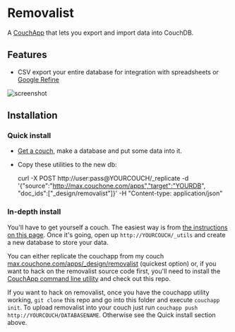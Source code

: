 # Removalist

A [CouchApp](http://couchapp.org) that lets you export and import data into CouchDB. 

## Features

* CSV export your entire database for integration with spreadsheets or [Google Refine](http://code.google.com/p/google-refine/)

![screenshot](http://i.imgur.com/ts6T6.png)

## Installation

### Quick install

* [Get a couch](http://couchone.com/get), make a database and put some data into it.
* Copy these utilities to the new db: 

    curl -X POST http://user:pass@YOURCOUCH/\_replicate -d '{"source":"http://max.couchone.com/apps","target":"YOURDB", "doc\_ids":["_design/removalist"]}' -H "Content-type: application/json"

### In-depth install

You'll have to get yourself a couch. The easiest way is from [the instructions on this page](http://couchone.com/get). Once it's going, open up `http://YOURCOUCH/_utils` and create a new database to store your data.

You can either replicate the couchapp from my couch [max.couchone.com/apps/_design/removalist](http://max.couchone.com/apps/_design/removalist) (quickest option) or, if you want to hack on the removalist source code first, you'll need to install the [CouchApp command line utility](http://couchapp.org/page/installing) and check out this repo.

If you want to hack on removalist, once you have the couchapp utility working, <code>git clone</code> this repo and go into this folder and execute <code>couchapp init</code>. To upload removalist into your couch just run <code>couchapp push http://YOURCOUCH/DATABASENAME</code>. Otherwise see the Quick install section above.